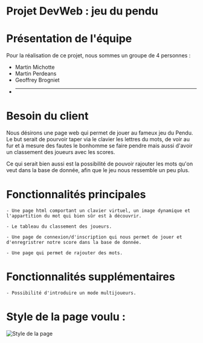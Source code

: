 # Projet DevWeb : jeu du pendu

# Présentation de l'équipe
  Pour la réalisation de ce projet, nous sommes un groupe de 4 personnes :
   - Martin Michotte
   - Martin Perdeans
   - Geoffrey Brogniet
   - ________________
# Besoin du client

  Nous désirons une page web qui permet de jouer au fameux jeu du Pendu. Le but serait de pourvoir taper via le clavier les lettres du mots, de voir au fur et à mesure des fautes le bonhomme se faire pendre mais aussi d'avoir un classement des joueurs avec les scores.

  Ce qui serait bien aussi est la possibilité de pouvoir rajouter les mots qu'on veut dans la base de donnée, afin que le jeu nous ressemble un peu plus.
# Fonctionnalités principales

    - Une page html comportant un clavier virtuel, un image dynamique et l'appartition du mot qui bien sûr est à découvrir.

    - Le tableau du classement des joueurs.

    - Une page de connexion/d'inscription qui nous permet de jouer et d'enregristrer notre score dans la base de donnée.

    - Une page qui permet de rajouter des mots.

# Fonctionnalités supplémentaires

    - Possibilité d'introduire un mode multijoueurs.

# Style de la page voulu :

<img src="/../img/stylePenduHtml.png" alt="Style de la page"/>
